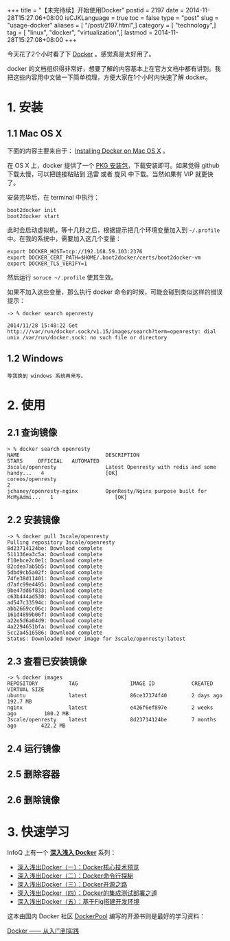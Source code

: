 +++
title = "【未完待续】开始使用Docker"
postid = 2197
date = 2014-11-28T15:27:06+08:00
isCJKLanguage = true
toc = false
type = "post"
slug = "usage-docker"
aliases = [ "/post/2197.html",]
category = [ "technology",]
tag = [ "linux", "docker", "virtualization",]
lastmod = 2014-11-28T15:27:08+08:00
+++


今天花了2个小时看了下 [Docker][1] 。感觉真是太好用了。

docker 的文档组织得非常好，想要了解的内容基本上在官方文档中都有讲到。我把这些内容用中文做一下简单梳理，方便大家在1个小时内快速了解 docker。

# 1. 安装

## 1.1 Mac OS X

下面的内容主要来自于： [Installing Docker on Mac OS X][2] 。

在 OS X 上，docker 提供了一个 [PKG 安装包][3]，下载安装即可。如果觉得 github 下载太慢，可以把链接粘贴到 迅雷 或者 旋风 中下载。当然如果有 VIP 就更快了。

安装完毕后，在 terminal 中执行：<!--more-->

	boot2docker init
	boot2docker start

此时会启动虚拟机，等十几秒之后，根据提示把几个环境变量加入到 `~/.profile` 中。在我的系统中，需要加入这几个变量：

	export DOCKER_HOST=tcp://192.168.59.103:2376
	export DOCKER_CERT_PATH=$HOME/.boot2docker/certs/boot2docker-vm
	export DOCKER_TLS_VERIFY=1

然后运行 `soruce ~/.profile` 使其生效。

如果不加入这些变量，那么执行 docker 命令的时候，可能会碰到类似这样的错误提示：

	-> % docker search openresty

	2014/11/28 15:48:22 Get http:///var/run/docker.sock/v1.15/images/search?term=openresty: dial unix /var/run/docker.sock: no such file or directory

## 1.2 Windows

	等我换到 windows 系统再来写。

# 2. 使用

## 2.1 查询镜像


	> % docker search openresty
	NAME                            DESCRIPTION                                     STARS     OFFICIAL   AUTOMATED
	3scale/openresty                Latest Openresty with redis and some handy...   4                    [OK]
	coreos/openresty                                                                2
	jchaney/openresty-nginx         OpenResty/Nginx purpose built for McMyAdmi...   1                    [OK]


## 2.2 安装镜像

	-> % docker pull 3scale/openresty
	Pulling repository 3scale/openresty
	8d23714124be: Download complete
	511136ea3c5a: Download complete
	f10ebce2c0e1: Download complete
	82cdea7ab5b5: Download complete
	5dbd9cb5a02f: Download complete
	74fe38d11401: Download complete
	d7afc99e4495: Download complete
	9be47dd6f833: Download complete
	c63b444ad530: Download complete
	ad547c33594c: Download complete
	abb2669cc06c: Download complete
	161d4899b06f: Download complete
	a22e5d6a04d9: Download complete
	4a2294651bfa: Download complete
	5cc2a4516586: Download complete
	Status: Downloaded newer image for 3scale/openresty:latest

## 2.3 查看已安装镜像

	-> % docker images
	REPOSITORY          TAG                 IMAGE ID            CREATED             VIRTUAL SIZE
	ubuntu              latest              86ce37374f40        2 days ago          192.7 MB
	nginx               latest              e426f6ef897e        2 weeks ago         100.2 MB
	3scale/openresty    latest              8d23714124be        7 months ago        422.2 MB

## 2.4 运行镜像

## 2.5 删除容器

## 2.6 删除镜像

# 3. 快速学习

InfoQ 上有一个 **[深入浅入 Docker][40]** 系列：

- [深入浅出Docker（一）：Docker核心技术预览][41]
- [深入浅出Docker（二）：Docker命令行探秘][42]
- [深入浅出Docker（三）：Docker开源之路][43]
- [深入浅出Docker（四）：Docker的集成测试部署之道][44]
- [深入浅出Docker（五）：基于Fig搭建开发环境][45]

这本由国内 Docker 社区 [DockerPool][4] 编写的开源书则是最好的学习资料：

[Docker —— 从入门到实践][50]


[1]: https://www.docker.com/
[2]: https://docs.docker.com/installation/mac/
[3]: https://github.com/boot2docker/osx-installer/releases/latest
[4]: http://www.dockerpool.com/
[40]: http://www.infoq.com/cn/dockerdeep/
[41]: http://www.infoq.com/cn/articles/docker-core-technology-preview
[42]: http://www.infoq.com/cn/articles/docker-command-line-quest
[43]: http://www.infoq.com/cn/articles/docker-open-source-road
[44]: http://www.infoq.com/cn/articles/docker-integrated-test-and-deployment
[45]: http://www.infoq.com/cn/articles/docker-build-development-environment-based-on-fig
[50]: http://yeasy.gitbooks.io/docker_practice/
